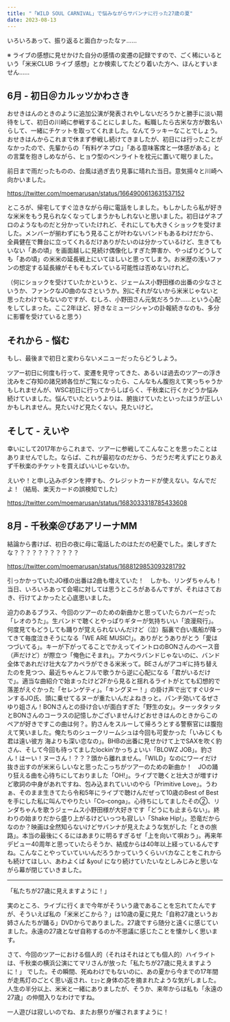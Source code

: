 ```yaml
---
title: "「WILD SOUL CARNIVAL」で悩みながらサバンナに行った27歳の夏"
date: 2023-08-13
---
```


いろいろあって、振り返ると面白かったなァ……  

※ ライブの感想に見せかけた自分の感情の変遷の記録ですので、ごく稀にいるという「米米CLUB ライブ 感想」とか検索してたどり着いた方へ、ほんとすいません……

## 6月 - 初日＠カルッツかわさき

おせきはんのときのように追加公演が発表されやしないだろうかと勝手に淡い期待をして、初日の川崎に参戦することにしました。転職したら古米な方が数名いらして、一緒にチケットを取ってくれました。なんてラッキーなことでしょう。おせきはんからこれまで休まず参戦し続けてきましたが、初日には行ったことがなかったので、先輩からの「有料ゲネプロ」「ある意味客席と一体感がある」との言葉を抱きしめながら、ヒョウ型のペンライトを枕元に置いて眠りました。  

前日まで雨だったものの、台風は過ぎ去り見事に晴れた当日。意気揚々と川崎へ向かいました。  

https://twitter.com/moemarusan/status/1664900613631537152

ところが、帰宅してすぐ泣きながら母に電話をしました。もしかしたら私が好きな米米をもう見られなくなってしまうかもしれないと思いました。初日はゲネプロのようなものだと分かっていたけれど、それにしても大きくショックを受けました。メンバーが揃わずにもう見ることが叶わないバンドもあるわけだから、全員健在で舞台に立ってくれるだけありがたいのは分かっているけど、生きてもいない「あの頃」を画面越しに見続け偶像化しすぎた弊害か、やっぱりどうしても「あの頃」の米米の延長戦上にいてほしいと思ってしまう。お米歴の浅いファンの想定する延長線がそもそもズレている可能性は否めないけれど。  

（何にショックを受けていたかというと、ジェームス小野田様の出番の少なさというか、ファンクなJO曲のなさというか。別にそれがないから米米じゃないと思ったわけでもないのですが、むしろ、小野田さん元気だろうか……という心配をしてしまった。ここ2年ほど、好きなミュージシャンの訃報続きなのも、多分に影響を受けていると思う） 

## それから - 悩む

もし、最後まで初日と変わらないメニューだったらどうしよう。　 

ツアー初日に何度も行って、変遷を見守ってきた、あるいは過去のツアーの浮き沈みをご存知の諸兄姉各位がご覧になったら、こんなもん腹抱えて笑っちゃうかもしれませんが、WSC初日に行ってからしばらく、千秋楽に行くかどうか悩み続けていました。悩んでいたというよりは、腑抜けていたといったほうが正しいかもしれません。見たいけど見たくない。見たいけど。  

## そして - えいや

幸いにして2017年からこれまで、ツアーに参戦してこんなことを思ったことはありませんでした。ならば、これが最初なのだから、うだうだ考えずにとりあえず千秋楽のチケットを買えばいいじゃないか。  

えいや！と申し込みボタンを押すも、クレジットカードが使えない。なんでだよ！（結局、楽天カードの誤検知でした）  

https://twitter.com/moemarusan/status/1683033318785433608

## 8月 - 千秋楽＠ぴあアリーナMM

結論から書けば、初日の夜に母に電話したのはただの杞憂でした。楽しすぎたな？？？？？？？？？？？ 

https://twitter.com/moemarusan/status/1688129853093281792

引っかかっていたJO様の出番は2曲も増えていた！　しかも、リンダちゃんも！  
当日、いろいろあって会場に対しては思うところがあるんですが、それはさておき、行けてよかったと心底思いました。  

迫力のあるブラス、今回のツアーのための新曲かと思っていたらカバーだった「レオのうた」。生バンドで聴くとやっぱりギターが気持ちいい「浪漫飛行」。何度見てもどうしても踊りが覚えられないんだけど（泣）脳裏で白い風船が降ってきて毎度泣きそうになる「WE ARE MUSIC!」。ありがとうありがとう「愛はつづいてる」。キーが下がってることでかえってイントロのBONさんのベース音（声だけど）が際立つ「俺色にそまれ」。アカペラバンドじゃないのに、バンド全体であれだけ壮大なアカペラができる米米って。BEさんがアコギに持ち替えたのを見つつ、最近ちゃんとフルで歌うから逆に心配になる「君がいるだけで」。適当な曲紹介で始まったけど2Fから見ると揺れるライトがとても幻想的で落差がえぐかった「セレンゲティ」。「キングヌー！」の掛け声で出てすぐUターンするJO氏、頭に乗せてるヌーが重たいんだよねきっと。パンチ効いてるぜさゆり姐さん！BONさんとの掛け合いが面白すぎた「野生の女」。ターッタタッタとBONさんのコーラスの記憶しかございませんけどおせきはんのときからこのペアが好きですこの曲は何？。豹さんをスルーして帰ろうとする警察官には腹抱えて笑いました。俺たちのシュークリームシュは今回も可愛かった「いみじくも君は遠い彼方 海よりも深い恋なの」。BHBの出番に見せかけて上でSAXを吹く豹さん、そして今回も待ってましたlockin'かっちょいい「BLOWZ JOB」。豹さん！はーい！ヌーさん！？？？頭から離れません。「WILD」なのにワーイだけ抜き出すのが米米らしいなと思ったこっちがツアーのための新曲か！　JOの踊り狂える曲を心待ちにしておりました「OH!」。ライブで聴くと壮大さが増すけど歌詞の中身があれですね、包み込まれていいのやら「Primitive Love」。うわぁ、そのまま生きてたら令和5年にライブで聴けんだぜって10歳のBest of Bestを手にした私に叫んでやりたい「Co-conga」。心待ちにしてましたその②、リンダちゃんを歌うジェームス小野田様が大好きです「どうにも止まらない」。終わりの始まりだから盛り上がるけどいっつも寂しい「Shake Hip!」。恐竜だからなのか？映画は全然知らないけどサバンナが見えたような気がした「ときの旅路」。本当の最後にくるにはあまりに明るすぎるぜ「上を向いて唄おう」。再来年デビュー40周年と思っていたらそうか、結成からは40年以上経っているんですね。こんなことやっていていいんだろうかっていうくらいバカなことをこれからも続けてほしい、あわよくば &you! になり続けていたいなとしみじみと思いながら幕が閉じていきました。  

---

「私たちが27歳に見えますように！」  

実のところ、ライブに行くまで今年がそういう歳であることを忘れてたんですが、そういえば私の「米米どこから？」は10歳の夏に見た「自称27歳というお姉さんたちが踊る」DVDからでありました。27歳ですら随分と遠くに感じていました。永遠の27歳となぜ自称するのか不思議に感じたことを懐かしく思います。  

さて、今回のツアーにおける個人的（それはそれはとても個人的）ハイライトは、千秋楽の横浜公演にてマリさんが放った「私たちが27歳に見えますように！」 でした。その瞬間、死ぬわけでもないのに、あの夏から今までの17年間が走馬灯のごとく思い返され、ﾋｭｯと身体の芯を摘まれたような気がしました。人生の半分以上、米米と一緒にありましたが、そうか、来年からは私も「永遠の27歳」の仲間入りなわけですね。  

一人遊びは寂しいのでね、またお祭りが催されますように！  